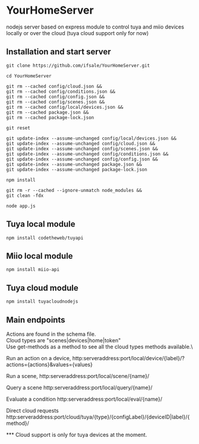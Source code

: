 # YourHomeServer

nodejs server based on express module to control tuya and miio devices locally or over the cloud (tuya cloud support only for now)

## Installation and start server

```
git clone https://github.com/ifsale/YourHomeServer.git

cd YourHomeServer

git rm --cached config/cloud.json &&
git rm --cached config/conditions.json &&
git rm --cached config/config.json &&
git rm --cached config/scenes.json &&
git rm --cached config/local/devices.json &&
git rm --cached package.json &&
git rm --cached package-lock.json

git reset

git update-index --assume-unchanged config/local/devices.json &&
git update-index --assume-unchanged config/cloud.json &&
git update-index --assume-unchanged config/scenes.json &&
git update-index --assume-unchanged config/conditions.json &&
git update-index --assume-unchanged config/config.json &&
git update-index --assume-unchanged package.json &&
git update-index --assume-unchanged package-lock.json

npm install

git rm -r --cached --ignore-unmatch node_modules &&
git clean -fdx

node app.js

```

## Tuya local module

```
npm install codetheweb/tuyapi
```

## Miio local module

```
npm install miio-api
```

## Tuya cloud module

```
npm install tuyacloudnodejs
```

## Main endpoints

Actions are found in the schema file.\
Cloud types are "scenes|devices|home|token"\
Use get-methods as a method to see all the cloud types methods available.\


Run an action on a device, 
http:serveraddress:port/local/device/{label}/?actions={actions}&values={values}

Run a scene, 
http:serveraddress:port/local/scene/{name}/

Query a scene
http:serveraddress:port/local/query/{name}/

Evaluate a condition
http:serveraddress:port/local/eval/{name}/

Direct cloud requests
http:serveraddress:port/cloud/tuya/{type}/{configLabel}/{deviceID|label}/{method}/

*** Cloud support is only for tuya devices at the moment.
